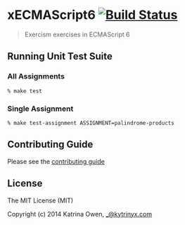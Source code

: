 # xECMAScript6 [![Build Status](https://travis-ci.org/exercism/xecmascript6.png?branch=master)](https://travis-ci.org/exercism/xecmascript6)

> Exercism exercises in ECMAScript 6

## Running Unit Test Suite

### All Assignments

    % make test

### Single Assignment

    % make test-assignment ASSIGNMENT=palindrome-products

## Contributing Guide

Please see the [contributing guide](https://github.com/exercism/x-api/blob/master/CONTRIBUTING.md#the-exercise-data)

## License

The MIT License (MIT)

Copyright (c) 2014 Katrina Owen, _@kytrinyx.com

